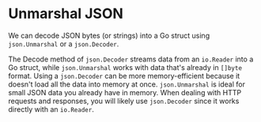 # Unmarshal JSON

We can decode JSON bytes (or strings) into a Go struct using `json.Unmarshal` or a `json.Decoder`.

The Decode method of `json.Decoder` streams data from an `io.Reader` into a Go struct, while `json.Unmarshal` works with data that's already in `[]byte` format. 
Using a `json.Decoder` can be more memory-efficient because it doesn't load all the data into memory at once. 
`json.Unmarshal` is ideal for small JSON data you already have in memory. 
When dealing with HTTP requests and responses, you will likely use `json.Decoder` since it works directly with an `io.Reader`.